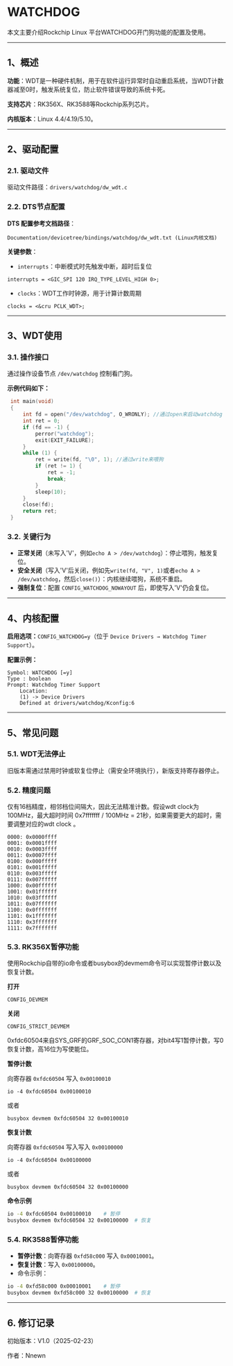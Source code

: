 # WATCHDOG

本文主要介绍Rockchip Linux 平台WATCHDOG开门狗功能的配置及使用。

---

## 1、概述
**功能**：WDT是一种硬件机制，用于在软件运行异常时自动重启系统，当WDT计数器减至0时，触发系统复位，防止软件错误导致的系统卡死。

**支持芯片**：RK356X、RK3588等Rockchip系列芯片。

**内核版本**：Linux 4.4/4.19/5.10。

---

## 2、驱动配置
### 2.1. **驱动文件**  
驱动文件路径：`drivers/watchdog/dw_wdt.c`

### 2.2. **DTS节点配置**  

**DTS 配置参考⽂档路径**：

```
Documentation/devicetree/bindings/watchdog/dw_wdt.txt (Linux内核文档)
```

**关键参数**：

- `interrupts`：中断模式时先触发中断，超时后复位
```
interrupts = <GIC_SPI 120 IRQ_TYPE_LEVEL_HIGH 0>;
```
  
- `clocks`：WDT工作时钟源，用于计算计数周期
```
clocks = <&cru PCLK_WDT>;
```

---

## 3、WDT使用
### 3.1. **操作接口**  
通过操作设备节点 `/dev/watchdog` 控制看门狗。 

**示例代码如下：**
   ```c
    int main(void) 
    {
        int fd = open("/dev/watchdog", O_WRONLY); //通过open来启动watchdog
        int ret = 0;
        if (fd == -1) {
            perror("watchdog");
            exit(EXIT_FAILURE);
        }
        while (1) {
            ret = write(fd, "\0", 1); //通过write来喂狗
            if (ret != 1) {
                ret = -1;
                break;
            }
            sleep(10);
        }
        close(fd);
        return ret;
    }
  ```

### 3.2. **关键行为**  
   - **正常关闭**（未写入'V'，例如`echo A > /dev/watchdog`）：停止喂狗，触发复位。
   - **安全关闭**（写入'V'后关闭，例如先`write(fd, "V", 1)`或者`echo A > /dev/watchdog`，然后`close()`）：内核继续喂狗，系统不重启。
   - **强制复位**：配置 `CONFIG_WATCHDOG_NOWAYOUT` 后，即使写入'V'仍会复位。

---

## 4、内核配置

**启用选项：**`CONFIG_WATCHDOG=y`（位于 `Device Drivers → Watchdog Timer Support`）。

**配置示例：**
```
Symbol: WATCHDOG [=y]
Type : boolean
Prompt: Watchdog Timer Support
    Location:
    (1) -> Device Drivers
    Defined at drivers/watchdog/Kconfig:6
```
---

## 5、常见问题
### 5.1. **WDT无法停止**  
旧版本需通过禁用时钟或软复位停止（需安全环境执行），新版支持寄存器停止。

### 5.2. **精度问题**  

仅有16档精度，相邻档位间隔大，因此无法精准计数。假设wdt clock为100MHz，最⼤超时时间 0x7fffffff / 100MHz = 21秒，如果需要更⼤的超时，需要调整对应的wdt clock 。
```
0000: 0x0000ffff
0001: 0x0001ffff
0010: 0x0003ffff
0011: 0x0007ffff
0100: 0x000fffff
0101: 0x001fffff
0110: 0x003fffff
0111: 0x007fffff
1000: 0x00ffffff
1001: 0x01ffffff
1010: 0x03ffffff
1011: 0x07ffffff
1100: 0x0fffffff
1101: 0x1fffffff
1110: 0x3fffffff
1111: 0x7fffffff
```

### 5.3. **RK356X暂停功能** 

使⽤Rockchip⾃带的io命令或者busybox的devmem命令可以实现暂停计数以及恢复计数。

**打开**
```
CONFIG_DEVMEM
```
**关闭**
```
CONFIG_STRICT_DEVMEM
```
0xfdc60504来⾃SYS_GRF的GRF_SOC_CON1寄存器，对bit4写1暂停计数，写0恢复计数，⾼16位为写使能位。

**暂停计数**

向寄存器 `0xfdc60504` 写入 `0x00100010` 

```
io -4 0xfdc60504 0x00100010
```

或者

```
busybox devmem 0xfdc60504 32 0x00100010
```


**恢复计数**

向寄存器 `0xfdc60504` 写入写入 `0x00100000`

```
io -4 0xfdc60504 0x00100000
```

或者

```
busybox devmem 0xfdc60504 32 0x00100000
```

**命令示例**
```bash
io -4 0xfdc60504 0x00100010    # 暂停
busybox devmem 0xfdc60504 32 0x00100000  # 恢复
```

### 5.4. **RK3588暂停功能**  
- **暂停计数**：向寄存器 `0xfd58c000` 写入 `0x00010001`。
- **恢复计数**：写入 `0x00100000`。
- 命令示例：
```bash
io -4 0xfd58c000 0x00010001    # 暂停
busybox devmem 0xfd58c000 32 0x00100000  # 恢复
```

---

## 6. 修订记录

初始版本：V1.0（2025-02-23）

作者：Nnewn
